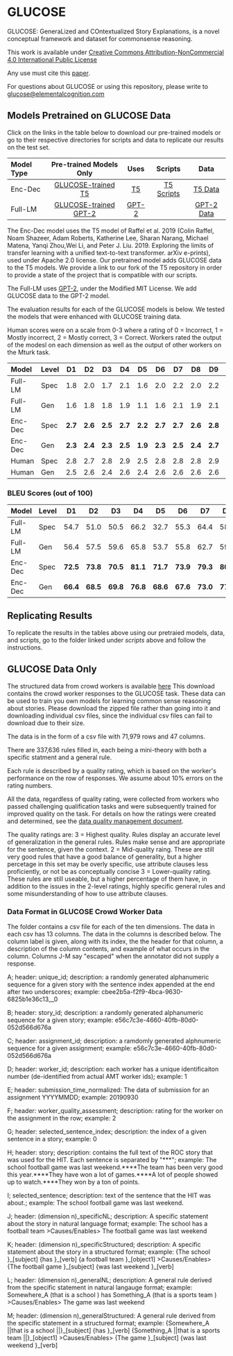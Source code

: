 # GLUCOSE
GLUCOSE: GeneraLized and COntextualized Story Explanations, is a novel conceptual framework and dataset for commonsense reasoning. 

This work is available under [Creative Commons Attribution-NonCommercial 4.0 International Public License](https://creativecommons.org/licenses/by-nc/4.0/legalcode)

Any use must cite this [paper](https://arxiv.org/abs/2009.07758).

For questions about GLUCOSE or using this repository, please write to glucose@elementalcognition.com


## Models Pretrained on GLUCOSE Data
Click on the links in the table below to download our pre-trained models or go to their respective directories for scripts and data to replicate our results on the test set.

|Model Type | Pre-trained Models Only | Uses | Scripts | Data | 
|:----------|:---------:|:------:|:-----------:|:-------:|
| Enc-Dec   |   [GLUCOSE-trained T5](https://comoltd.sharepoint.com/:u:/s/Glucose/Ef2aqIM5YEdFr4aRFDZ-HR0BkMSpNiAHxu6Nz3TnDavHAA?e=9Bbdgg)        | [T5](https://github.com/ElementalCognition/text-to-text-transfer-transformer) | [T5 Scripts](https://github.com/ElementalCognition/glucose/tree/master/t5_scripts) | [T5 Data](https://github.com/ElementalCognition/glucose/tree/master/t5_data) | 
|Full-LM    |   [GLUCOSE-trained GPT-2](https://comoltd.sharepoint.com/:u:/s/Glucose/EXeUKKWpZ01Cor0N41AmVsgB9mVGlUXhYCMbbNhJNdcYTw?e=sbg8zo)       | [GPT-2](https://github.com/openai/gpt-2) |  | [GPT-2 Data](https://github.com/ElementalCognition/glucose/tree/master/gpt2_data) |

The Enc-Dec model uses the T5 model of Raffel et al. 2019 (Colin Raffel, Noam Shazeer, Adam Roberts, Katherine
Lee, Sharan Narang, Michael Matena, Yanqi Zhou,Wei Li, and Peter J. Liu. 2019.  Exploring the limits
of transfer learning with a unified text-to-text transformer. arXiv e-prints), used under Apache 2.0 license. Our pretrained model adds GLUCOSE data to the T5 models. We provide a link to our fork of the T5 repository in order to provide a state of the project that is compatible with our scripts.

The Full-LM uses [GPT-2](https://openai.com/blog/better-language-models/), under the Modified MIT License. We add GLUCOSE data to the GPT-2 model. 

The evaluation results for each of the GLUCOSE models is below. We tested the models that were enhanced with GLUCOSE training data. 

Human scores were on a scale from 0-3 where a rating of 0 = Incorrect, 1 = Mostly incorrect, 2 = Mostly correct, 3 = Correct. Workers rated the output of the modesl on each dimension as well as the output of other workers on the Mturk task.

|Model |Level | D1 | D2 | D3 | D4 | D5 | D6 | D7 | D8 | D9 | D10|
|:-------|:---|:---:|:---:|:---:|:----:|:----:|:----:|:---:|:---:|:---:|:---:|
|Full-LM | Spec | 1.8 | 2.0 | 1.7 | 2.1 | 1.6 | 2.0 | 2.2 | 2.0 | 2.2 | 2.1 |
|Full-LM |  Gen | 1.6 | 1.8 | 1.8 | 1.9 | 1.1 | 1.6 | 2.1 | 1.9 | 2.1 | 1.5 |
|Enc-Dec | Spec | **2.7** | **2.6** | **2.5** | **2.7** | **2.2** | **2.7** | **2.7** | **2.6** | **2.8** | **2.5** |
|Enc-Dec | Gen | **2.3** | **2.4** | **2.3** | **2.5** | **1.9** | **2.3** | **2.5** | **2.4** | **2.7** | **1.7** |
|Human|Spec| 2.8 | 2.7 | 2.8 | 2.9 | 2.5 | 2.8 | 2.8 | 2.8  | 2.9 | 3.0 |
|Human|Gen| 2.5 | 2.6 | 2.4 | 2.6 | 2.4 | 2.6 | 2.6 | 2.6 | 2.6 | 2.7 | 

### BLEU Scores (out of 100)

|Model |Level | D1 | D2 | D3 | D4 | D5 | D6 | D7 | D8 | D9 | D10|
|:-------|:---|:---:|:---:|:---:|:----:|:----:|:----:|:---:|:---:|:---:|:---:|
|Full-LM | Spec | 54.7 | 51.0 | 50.5 | 66.2 | 32.7 | 55.3 | 64.4 | 58.8 | 73.4 | 67.0 |
|Full-LM | Gen | 56.4 | 57.5 | 59.6 | 65.8 | 53.7 | 55.8 | 62.7 | 59.0 | 67.7 | 56.2 |
|Enc-Dec | Spec |**72.5** | **73.8** | **70.5** | **81.1** | **71.7** | **73.9** | **79.3** | **80.2** | **86.6** | **66.9** |
|Enc-Dec | Gen | **66.4** | **68.5** | **69.8** | **76.8** | **68.6** | **67.6** | **73.0** | **77.0** | **86.8** | **57.5** |

## Replicating Results
To replicate the results in the tables above using our pretraied models, data, and scripts, go to the folder linked under _scripts_ above and follow the instructions. 

## GLUCOSE Data Only
The structured data from crowd workers is available [here](https://comoltd.sharepoint.com/:u:/s/Glucose/Ebdnei4W83NFhOVMLF0KmBEB7gUOiAd3n8YHVtI4wPlK1A?e=dg3Kqw)
This download contains the crowd worker responses to the GLUCOSE task. These data can be used to train you own models for learning common sense reasoning about stories. Please download the zipped file rather than going into it and downloading individual csv files, since the individual csv files can fail to download due to their size.

The data is in the form of a csv file with 71,979 rows and 47 columns.   

There are 337,636 rules filled in, each being a mini-theory with both a specific statment and a general rule.

Each rule is described by a quality rating, which is based on the worker's performance on the row of responses. We assume about 10% errors on the rating numbers. 

All the data, regardless of quality rating, were collected from workers who passed challenging qualification tasks and were subsequently trained for improved quality on the task.
For details on how the ratings were created and determined, see the [data quality management document](https://github.com/ElementalCognition/glucose/blob/master/data_collection_quality.pdf).

The quality ratings are:
3 = Highest quality. Rules display an accurate level of generalization in the general rules. Rules make sense and are appropriate for the sentence, given the context. 
2 = Mid-quality raing. These are still very good rules that have a good balance of generality, but a higher percetage in this set may be overly specific, use attribute clauses less proficiently, or not be as conceptually concise
3 = Lower-quality rating. These rules are still useable, but a higher percentage of them have, in addition to the issues in the 2-level ratings, highly specific general rules and some misunderstanding of how to use attribute clauses. 

### Data Format in GLUCOSE Crowd Worker Data
The folder contains a csv file for each of the ten dimensions. The data in each csv has 13 columns. The data in the columns is described below. The column label is given, along with its index, the the header for that column, a description of the column contents, and example of what occurs in the column. Columns J-M say "escaped" when the annotator did not supply a response. 

A; header: unique_id; description: a randomly generated alphanumeric sequence for a given story with the sentence index appended at the end after two underscores; example: cbee2b5a-f2f9-4bca-9630-6825b1e36c13__0

B; header: story_id; description: a randomly generated alphanumeric sequence for a given story; example: e56c7c3e-4660-40fb-80d0-052d566d676a

C; header: assignment_id; description: a ramdomly generated alphnumeric sequence for a given assignment; example: e56c7c3e-4660-40fb-80d0-052d566d676a

D; header: worker_id; description: each worker has a unique identificaiton number (de-identified from actual AMT worker ids); example: 1

E; header: submission_time_normalized: The data of submission for an assignment YYYYMMDD; example: 20190930

F; header: worker_quality_assessment; description: rating for the worker on the assignment in the row; example: 2

G; header: selected_sentence_index; description: the index of a given sentence in a story; example: 0

H; header: story; description: contains the full text of the ROC story that was used for the HIT. Each sentence is separated by "\*\*\*"; example: The school football game was last weekend.\*\*\*\*The team has been very good this year.\*\*\*\*They have won a lot of games.\*\*\*\*A lot of people showed up to watch.\*\*\*\*They won by a ton of points.

I; selected_sentence; description: text of the sentence that the HIT was about.; example: The school football game was last weekend.

J; header: (dimension n)\_specificNL; description: A specific statement about the story in natural language format; example: The school  has  a football team  >Causes/Enables> The football game  was last weekend

K; header: (dimension n)\_specificStructured; description: A specific statement about the story in a structured format; example: \{The school \}\_\[subject\] \{has \}\_\[verb\] \{a football team \}\_\[object1\] >Causes/Enables> \{The football game \}\_\[subject\] \{was last weekend \}\_\[verb\]

L; header: (dimension n)\_generalNL; description: A general rule derived from the specific statement in natural langauge format; example: Somewhere\_A (that is a school ) has  Something\_A (that is a sports team ) >Causes/Enables> The game  was last weekend

M; header: (dimension n)\_generalStructured: A general rule derived from the specific statement in a structured format; example: {Somewhere\_A \|\|that is a school \|\|\}\_\[subject\] \{has \}\_\[verb\] \{Something\_A \|\|that is a sports team \|\|\}\_\[object1\] >Causes/Enables> \{The game \}\_\[subject\] \{was last weekend \}\_\[verb\]
